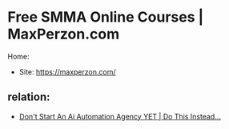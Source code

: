 # Free SMMA Online Courses | MaxPerzon.com
Home:
- Site: https://maxperzon.com/

## relation:
- [Don't Start An Ai Automation Agency YET | Do This Instead...](https://youtu.be/LoKDViQAPW0)

